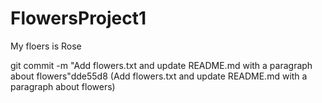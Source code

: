 # FlowersProject1

My floers is Rose

git commit -m "Add flowers.txt and update README.md with a paragraph about flowers"dde55d8 (Add flowers.txt and update README.md with a paragraph about flowers)
